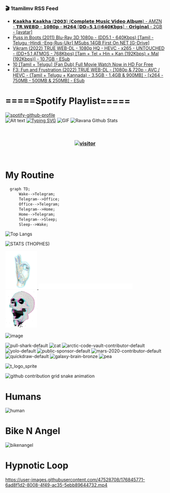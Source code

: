 ### 🎬 1tamilmv RSS Feed

<!-- BLOG-POST-LIST:START -->
- [𝗞𝗮𝗮𝗸𝗵𝗮 𝗞𝗮𝗮𝗸𝗵𝗮 &lpar;𝟮𝟬𝟬𝟯&rpar; &lpar;𝗖𝗼𝗺𝗽𝗹𝗲𝘁𝗲 𝗠𝘂𝘀𝗶𝗰 𝗩𝗶𝗱𝗲𝗼 𝗔𝗹𝗯𝘂𝗺&rpar; - AMZN - 𝗧𝗥.𝗪𝗘𝗕𝗗 - 𝟭𝟬𝟴𝟬𝗽 - 𝗛𝟮𝟲𝟰 [𝗗𝗗+𝟱.𝟭@𝟲𝟰𝟬𝗞𝗯𝗽𝘀] - 𝗢𝗿𝗶𝗴𝗶𝗻𝗮𝗹 - 2GB - [avatar]](https://www.1tamilmv.click/index.php?/forums/topic/166199-%F0%9D%97%9E%F0%9D%97%AE%F0%9D%97%AE%F0%9D%97%B8%F0%9D%97%B5%F0%9D%97%AE-%F0%9D%97%9E%F0%9D%97%AE%F0%9D%97%AE%F0%9D%97%B8%F0%9D%97%B5%F0%9D%97%AE-%F0%9D%9F%AE%F0%9D%9F%AC%F0%9D%9F%AC%F0%9D%9F%AF-%F0%9D%97%96%F0%9D%97%BC%F0%9D%97%BA%F0%9D%97%BD%F0%9D%97%B9%F0%9D%97%B2%F0%9D%98%81%F0%9D%97%B2-%F0%9D%97%A0%F0%9D%98%82%F0%9D%98%80%F0%9D%97%B6%F0%9D%97%B0-%F0%9D%97%A9%F0%9D%97%B6%F0%9D%97%B1%F0%9D%97%B2%F0%9D%97%BC-%F0%9D%97%94%F0%9D%97%B9%F0%9D%97%AF%F0%9D%98%82%F0%9D%97%BA-amzn-%F0%9D%97%A7%F0%9D%97%A5%F0%9D%97%AA%F0%9D%97%98%F0%9D%97%95%F0%9D%97%97-%F0%9D%9F%AD%F0%9D%9F%AC%F0%9D%9F%B4%F0%9D%9F%AC%F0%9D%97%BD-%F0%9D%97%9B%F0%9D%9F%AE%F0%9D%9F%B2%F0%9D%9F%B0-%F0%9D%97%97%F0%9D%97%97%F0%9D%9F%B1%F0%9D%9F%AD%F0%9D%9F%B2%F0%9D%9F%B0%F0%9D%9F%AC%F0%9D%97%9E%F0%9D%97%AF%F0%9D%97%BD%F0%9D%98%80-%F0%9D%97%A2%F0%9D%97%BF%F0%9D%97%B6%F0%9D%97%B4%F0%9D%97%B6%F0%9D%97%BB%F0%9D%97%AE%F0%9D%97%B9-2gb-avatar/&do=findComment&comment=331809)
- [Puss in Boots &lpar;2011&rpar; Blu-Ray 3D 1080p - &lpar;DD5.1 - 640Kbps&rpar; [Tamil -Telugu -Hindi -Eng-Rus-Ukr] MSubs 14GB First On NET [G-Drive]](https://www.1tamilmv.click/index.php?/forums/topic/166198-puss-in-boots-2011-blu-ray-3d-1080p-dd51-640kbps-tamil-telugu-hindi-eng-rus-ukr-msubs-14gb-first-on-net-g-drive/&do=findComment&comment=331808)
- [Vikram &lpar;2022&rpar; TRUE WEB-DL - 1080p HQ - HEVC - x265 - UNTOUCHED - &lpar;DD+5.1 ATMOS - 768Kbps&rpar; [Tam + Tel + Hin + Kan &lpar;192Kbps&rpar; + Mal &lpar;192Kbps&rpar;] - 10.7GB - ESub](https://www.1tamilmv.click/index.php?/forums/topic/165541-vikram-2022-true-web-dl-1080p-hq-hevc-x265-untouched-dd51-atmos-768kbps-tam-tel-hin-kan-192kbps-mal-192kbps-107gb-esub/&do=findComment&comment=331807)
- [10 [Tamil + Telugu] &lpar;Fan Dub&rpar; Full Movie Watch Now in HD For Free](https://www.1tamilmv.click/index.php?/forums/topic/165919-10-tamil-telugu-fan-dub-full-movie-watch-now-in-hd-for-free/&do=findComment&comment=331806)
- [F3: Fun and Frustration &lpar;2022&rpar; TRUE WEB-DL - [1080p &amp; 720p - AVC / HEVC - &lpar;Tamil + Telugu + Kannada&rpar; - 3.5GB - 1.4GB &amp; 900MB] - [x264 - 750MB - 500MB &amp; 250MB] - ESub](https://www.1tamilmv.click/index.php?/forums/topic/166054-f3-fun-and-frustration-2022-true-web-dl-1080p-720p-avc-hevc-tamil-telugu-kannada-35gb-14gb-900mb-x264-750mb-500mb-250mb-esub/&do=findComment&comment=331805)
<!-- BLOG-POST-LIST:END -->

# =====Spotify Playlist=====
[![spotify-github-profile](https://spotify-github-profile.vercel.app/api/view?uid=31rfzgmuvvewegdlxvlev4ynz4vu&cover_image=true&theme=default&bar_color=53b14f&bar_color_cover=true)](https://ravana69.github.io/rss)
</br>
![Alt text](https://spotify-recently-played-readme.vercel.app/api?user=31rfzgmuvvewegdlxvlev4ynz4vu)
[![Typing SVG](https://readme-typing-svg.herokuapp.com?color=%2336BCF7&center=true&vCenter=true&multiline=true&height=81&lines=I+AM+RAVANA;CONTACT+ME+ON+TELEGRAM%3A+%40R4V4N4)](https://git.io/typing-svg)
<img align="centre" height="400px" width="490px" alt="GIF" src="https://github.com/ravana69/ravana69/blob/master/rvm.gif" />
![Ravana Github Stats](https://github-readme-stats.vercel.app/api?username=ravana69&&show_icons=true&theme=radical)

<br />
<h3 align="center"> <a href="https://t.me/r4v4n4"><img src="https://profile-counter.glitch.me/ravana69/count.svg" alt="visitor" width="600"></a> </h3>
</br>

<H1>My Routine</H1>

```mermaid
  graph TD;
      Wake-->Telegram;
      Telegram-->Office;
      Office-->Telegram;
      Telegram-->Home;
      Home-->Telegram;
      Telegram-->Sleep;
      Sleep-->Wake;
```
![Top Langs](https://github-readme-stats.vercel.app/api/top-langs/?username=ravana69&&show_icons=true&theme=radical)

![STATS (THOPHES)](https://github-profile-trophy.vercel.app/?username=ravana69&theme=gruvbox&margin-w=10&margin-h=15&column=8)
<br />
<p align="left">
    <a href="#">
        <img width="20%" src="./assets/images/hand.gif" alt="" />
    </a>
    <a href="#">
        <img width="59%" src="./assets/images/spacer.png" alt="" >
    </a>
    <a href="#">
        <img width="20%" src="./assets/images/skull.gif" alt="" />
    </a>
</p>


![image](https://user-images.githubusercontent.com/47528708/175298537-0623dc00-7b1a-4ec1-b5b1-71768763a234.png)

<img width="148" alt="pull-shark-default" src="https://user-images.githubusercontent.com/47528708/176419715-70981865-4dc6-489a-8a1a-06842db67b15.gif"> <img width="148" alt="cat" src="https://user-images.githubusercontent.com/47528708/179149594-60701d0e-e626-415f-9958-80736351eadd.gif"> <img width="148" alt="arctic-code-vault-contributor-default" src="https://user-images.githubusercontent.com/47528708/175267501-e1fbbb8f-c2b2-4882-b865-2ac4debef26c.png"> <img width="148" alt="yolo-default" src="https://user-images.githubusercontent.com/47528708/175267654-281a1880-1129-4b7b-bf2f-de5dd2bc5afa.png"> <img width="148" alt="public-sponsor-default" src="https://user-images.githubusercontent.com/47528708/175268448-2e78cc75-fb25-4d76-bd22-7df520446b45.png"> <img width="148" alt="mars-2020-contributor-default" src="https://user-images.githubusercontent.com/47528708/175268475-de6d987a-3be9-4353-86a5-23b422559355.png"> <img width="148" alt="quickdraw-default" src="https://user-images.githubusercontent.com/47528708/179148665-33e7c2c8-5d95-413e-8b25-6862820a5fe7.png"> <img width="148" alt="galaxy-brain-bronze" src="https://user-images.githubusercontent.com/47528708/176419717-e2fdca8b-0fdc-47dd-9511-a7ff52178a33.gif"> <img width="148" alt="pea" src="https://user-images.githubusercontent.com/47528708/179149608-800ce6e1-7d24-4bfe-8e84-5628e6d5497d.gif">

![t_logo_sprite](https://user-images.githubusercontent.com/47528708/175293007-21ff1792-1fca-4be3-bcae-12fdc3aa414f.svg)

![github contribution grid snake animation](https://raw.githubusercontent.com/ravana69/ravana69/output/github-contribution-grid-snake-dark.svg#gh-dark-mode-only)

# Humans
<img width="170" alt="human" src="https://user-images.githubusercontent.com/47528708/176413829-c142d478-1c96-4c3c-a2a4-2dd35374c335.gif">

# Bike N Angel
<img width="170" alt="bikenangel" src="https://user-images.githubusercontent.com/47528708/176616968-3a44f91e-8016-477c-9bb5-c4689a1adbee.gif">

# Hypnotic Loop

https://user-images.githubusercontent.com/47528708/176845771-6ad8f1d2-8008-4f49-ac35-5ebb89644732.mp4

